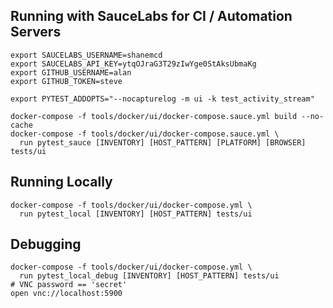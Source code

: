 ## Running with SauceLabs for CI / Automation Servers

```shell
export SAUCELABS_USERNAME=shanemcd
export SAUCELABS_API_KEY=ytqOJraG3T29zIwYge0StAksUbmaKg
export GITHUB_USERNAME=alan
export GITHUB_TOKEN=steve

export PYTEST_ADDOPTS="--nocapturelog -m ui -k test_activity_stream"

docker-compose -f tools/docker/ui/docker-compose.sauce.yml build --no-cache
docker-compose -f tools/docker/ui/docker-compose.sauce.yml \
  run pytest_sauce [INVENTORY] [HOST_PATTERN] [PLATFORM] [BROWSER] tests/ui
```


## Running Locally

```shell
docker-compose -f tools/docker/ui/docker-compose.yml \
  run pytest_local [INVENTORY] [HOST_PATTERN] tests/ui
```


## Debugging

```shell
docker-compose -f tools/docker/ui/docker-compose.yml \
  run pytest_local_debug [INVENTORY] [HOST_PATTERN] tests/ui
# VNC password == 'secret'
open vnc://localhost:5900
```
